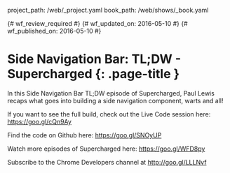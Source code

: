 project_path: /web/_project.yaml
book_path: /web/shows/_book.yaml

{# wf_review_required #}
{# wf_updated_on: 2016-05-10 #}
{# wf_published_on: 2016-05-10 #}

# Side Navigation Bar: TL;DW - Supercharged {: .page-title }

In this Side Navigation Bar TL;DW episode of Supercharged, Paul Lewis recaps what goes into building a side navigation component, warts and all!

If you want to see the full build, check out the Live Code session here: https://goo.gl/cQn9Ay

Find the code on Github here: https://goo.gl/SNOyUP

Watch more episodes of Supercharged here: https://goo.gl/WFD8py

Subscribe to the Chrome Developers channel at http://goo.gl/LLLNvf
